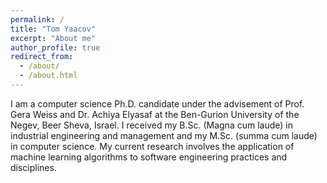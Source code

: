 ```yaml
---
permalink: /
title: "Tom Yaacov"
excerpt: "About me"
author_profile: true
redirect_from: 
  - /about/
  - /about.html
---
```


I am a computer science Ph.D. candidate under the advisement of Prof. Gera Weiss and Dr. Achiya Elyasaf at the Ben-Gurion University of the Negev, Beer Sheva, Israel. I received my B.Sc. (Magna cum laude) in industrial engineering and management and my M.Sc. (summa cum laude) in computer science. My current research involves the application of machine learning algorithms to software engineering practices and disciplines.
<!-- Tom received several fellowships, including dean’s list -->




